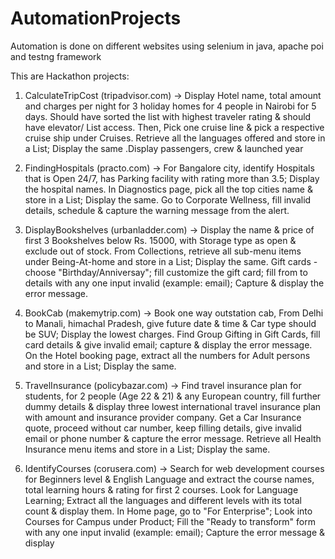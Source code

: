 # AutomationProjects
Automation is done on different websites using selenium in java, apache poi and testng framework

This are Hackathon projects:

1. CalculateTripCost (tripadvisor.com)  -> Display Hotel name, total amount and charges per night for 3 holiday homes for 4 people in Nairobi for 5 days. Should have sorted the list with highest traveler rating & should have elevator/ List  access.  Then, Pick one cruise line & pick a respective cruise ship under Cruises. Retrieve all the languages offered and store in a List; Display the same .Display passengers, crew & launched year

2. FindingHospitals (practo.com)  -> For Bangalore city, identify Hospitals that is Open 24/7, has Parking facility with rating more than 3.5; Display the hospital names. In Diagnostics page, pick all the top cities name & store in a List; Display the same. Go to Corporate Wellness, fill invalid details, schedule & capture the warning message from the alert.

3. DisplayBookshelves (urbanladder.com)  -> Display the name & price of first 3 Bookshelves below Rs. 15000, with Storage type as open & exclude out of stock. From Collections, retrieve all sub-menu items under Being-At-home and store in a List; Display the same.  Gift cards - choose "Birthday/Anniversay"; fill customize the gift card; fill from to details with any one input invalid (example: email); Capture & display the error message.

4. BookCab (makemytrip.com)  -> Book one way outstation cab, From Delhi to Manali, himachal Pradesh, give future date & time & Car type should be SUV; Display the lowest charges.  Find Group Gifting in Gift Cards, fill card details & give invalid email; capture & display the error message. On the Hotel booking page, extract all the numbers for Adult persons and store in a List; Display the same.

5. TravelInsurance (policybazar.com) -> Find travel insurance plan for students, for 2 people (Age 22 & 21) & any European country, fill further dummy details & display three lowest international  travel insurance plan with amount and insurance provider company. Get a Car Insurance quote, proceed without  car number, keep filling details, give invalid email or phone number & capture the error message. Retrieve all Health Insurance menu items and store in a List; Display the same.

6. IdentifyCourses (corusera.com) -> Search for web development courses for Beginners level & English Language and extract the course names, total learning hours & rating for first 2 courses. Look for Language Learning; Extract all the languages and different levels with its total count & display them.  In Home page, go to "For Enterprise"; Look into Courses for Campus under Product; Fill the  "Ready to transform" form with any one input invalid (example: email); Capture the error message & display 

